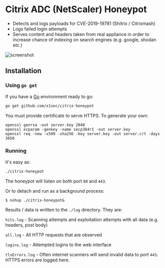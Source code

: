 # Citrix ADC (NetScaler) Honeypot
- Detects and logs payloads for CVE-2019-19781 (Shitrix / Citrixmash)
- Logs failed login attempts
- Serves content and headers taken from real appliance in order to increase chance of indexing on search engines (e.g. google, shodan etc.)

![screenshot](https://github.com/x1sec/citrix-honeypot/blob/master/img/screenshot.png)

## Installation
### Using `go get`

If you have a [Go](https://golang.org/) environment ready to go:

```bash
go get github.com/x1sec/citrix-honeypot
```

You must provide certificate to serve HTTPS. To generate your own:
```
openssl genrsa -out server.key 2048
openssl ecparam -genkey -name secp384r1 -out server.key
openssl req -new -x509 -sha256 -key server.key -out server.crt -days 3650
```

### Running

It's easy as:
```bash
./citrix-honeypot
```

The honeypot will listen on both port `80` and `443`.

Or to detach and run as a background process:
```
$ nohup ./citrix-honeypot&
```

Results / data is written to the `./log` directory. They are:

`hits.log` - Scanning attempts and exploitation attempts with all data (e.g. headers, post body)

`all.log` - All HTTP requests that are observed

`logins.log` - Attempted logins to the web interface

`tlsErrors.log` - Often internet scanners will send invalid data to port `443`. HTTPS errors are logged here.
